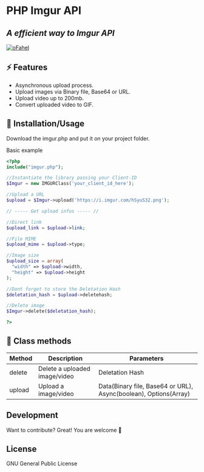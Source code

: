 # PHP Imgur API

## _A efficient way to Imgur API_

[![oFahel](https://i.imgur.com/hSyuS32.png)](https://github.com/ofahel/)

## ⚡ Features

- Asynchronous upload process.
- Upload images via Binary file, Base64 or URL.
- Upload video up to 200mb.
- Convert uploaded video to GIF.

## 🎉 Installation/Usage

Download the imgur.php and put it on your project folder.


Basic example
```php
<?php
include("imgur.php");

//Instantiate the library passing your Client-ID
$Imgur = new IMGURClass('your_client_id_here');

//Upload a URL
$upload = $Imgur->upload('https://i.imgur.com/hSyuS32.png');

// ----- Get upload infos ----- //

//Direct link
$upload_link = $upload->link;

//File MIME
$upload_mime = $upload->type;

//Image size
$upload_size = array(
  "width" => $upload->width,
  "height" => $upload->height
);

//Dont forget to store the Deletation Hash
$deletation_hash = $upload->deletehash;

//Delete image
$Imgur->delete($deletation_hash);

?>
```

## 📄 Class methods

| Method    | Description                            | Parameters                                                        |
|-----------|----------------------------------------|------------                                                       |
| delete    | Delete a uploaded image/video          | Deletation Hash                                                   |
| upload    | Upload a image/video                 | Data(Binary file, Base64 or URL), Async(boolean), Options(Array)  |


## Development

Want to contribute? Great!
You are welcome 🥳

## License

GNU General Public License
